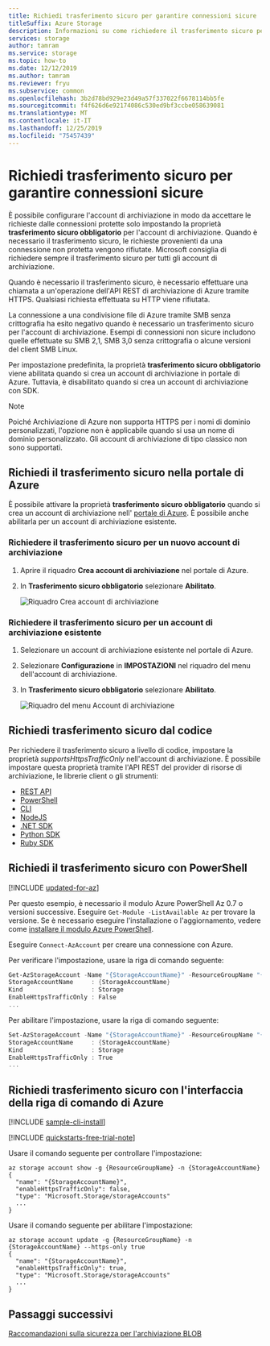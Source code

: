 ```yaml
---
title: Richiedi trasferimento sicuro per garantire connessioni sicure
titleSuffix: Azure Storage
description: Informazioni su come richiedere il trasferimento sicuro per le richieste ad archiviazione di Azure. Quando è necessario un trasferimento sicuro per un account di archiviazione, le richieste provenienti da una connessione non protetta vengono rifiutate.
services: storage
author: tamram
ms.service: storage
ms.topic: how-to
ms.date: 12/12/2019
ms.author: tamram
ms.reviewer: fryu
ms.subservice: common
ms.openlocfilehash: 3b2d78bd929e23d49a57f337022f6678114bb5fe
ms.sourcegitcommit: f4f626d6e92174086c530ed9bf3ccbe058639081
ms.translationtype: MT
ms.contentlocale: it-IT
ms.lasthandoff: 12/25/2019
ms.locfileid: "75457439"
---
```

# <a name="require-secure-transfer-to-ensure-secure-connections"></a>Richiedi trasferimento sicuro per garantire connessioni sicure

È possibile configurare l'account di archiviazione in modo da accettare le richieste dalle connessioni protette solo impostando la proprietà **trasferimento sicuro obbligatorio** per l'account di archiviazione. Quando è necessario il trasferimento sicuro, le richieste provenienti da una connessione non protetta vengono rifiutate. Microsoft consiglia di richiedere sempre il trasferimento sicuro per tutti gli account di archiviazione.

Quando è necessario il trasferimento sicuro, è necessario effettuare una chiamata a un'operazione dell'API REST di archiviazione di Azure tramite HTTPS. Qualsiasi richiesta effettuata su HTTP viene rifiutata.

La connessione a una condivisione file di Azure tramite SMB senza crittografia ha esito negativo quando è necessario un trasferimento sicuro per l'account di archiviazione. Esempi di connessioni non sicure includono quelle effettuate su SMB 2,1, SMB 3,0 senza crittografia o alcune versioni del client SMB Linux.

Per impostazione predefinita, la proprietà **trasferimento sicuro obbligatorio** viene abilitata quando si crea un account di archiviazione in portale di Azure. Tuttavia, è disabilitato quando si crea un account di archiviazione con SDK.

> [!NOTE]
> Poiché Archiviazione di Azure non supporta HTTPS per i nomi di dominio personalizzati, l'opzione non è applicabile quando si usa un nome di dominio personalizzato. Gli account di archiviazione di tipo classico non sono supportati.

## <a name="require-secure-transfer-in-the-azure-portal"></a>Richiedi il trasferimento sicuro nella portale di Azure

È possibile attivare la proprietà **trasferimento sicuro obbligatorio** quando si crea un account di archiviazione nell' [portale di Azure](https://portal.azure.com). È possibile anche abilitarla per un account di archiviazione esistente.

### <a name="require-secure-transfer-for-a-new-storage-account"></a>Richiedere il trasferimento sicuro per un nuovo account di archiviazione

1. Aprire il riquadro **Crea account di archiviazione** nel portale di Azure.
1. In **Trasferimento sicuro obbligatorio** selezionare **Abilitato**.

   ![Riquadro Crea account di archiviazione](./media/storage-require-secure-transfer/secure_transfer_field_in_portal_en_1.png)

### <a name="require-secure-transfer-for-an-existing-storage-account"></a>Richiedere il trasferimento sicuro per un account di archiviazione esistente

1. Selezionare un account di archiviazione esistente nel portale di Azure.
1. Selezionare **Configurazione** in **IMPOSTAZIONI** nel riquadro del menu dell'account di archiviazione.
1. In **Trasferimento sicuro obbligatorio** selezionare **Abilitato**.

   ![Riquadro del menu Account di archiviazione](./media/storage-require-secure-transfer/secure_transfer_field_in_portal_en_2.png)

## <a name="require-secure-transfer-from-code"></a>Richiedi trasferimento sicuro dal codice

Per richiedere il trasferimento sicuro a livello di codice, impostare la proprietà _supportsHttpsTrafficOnly_ nell'account di archiviazione. È possibile impostare questa proprietà tramite l'API REST del provider di risorse di archiviazione, le librerie client o gli strumenti:

* [REST API](/rest/api/storagerp/storageaccounts)
* [PowerShell](/powershell/module/az.storage/set-azstorageaccount)
* [CLI](/cli/azure/storage/account)
* [NodeJS](https://www.npmjs.com/package/azure-arm-storage/)
* [.NET SDK](https://www.nuget.org/packages/Microsoft.Azure.Management.Storage)
* [Python SDK](https://pypi.org/project/azure-mgmt-storage)
* [Ruby SDK](https://rubygems.org/gems/azure_mgmt_storage)

## <a name="require-secure-transfer-with-powershell"></a>Richiedi il trasferimento sicuro con PowerShell

[!INCLUDE [updated-for-az](../../../includes/updated-for-az.md)]

Per questo esempio, è necessario il modulo Azure PowerShell Az 0.7 o versioni successive. Eseguire `Get-Module -ListAvailable Az` per trovare la versione. Se è necessario eseguire l'installazione o l'aggiornamento, vedere come [installare il modulo Azure PowerShell](/powershell/azure/install-Az-ps).

Eseguire `Connect-AzAccount` per creare una connessione con Azure.

 Per verificare l'impostazione, usare la riga di comando seguente:

```powershell
Get-AzStorageAccount -Name "{StorageAccountName}" -ResourceGroupName "{ResourceGroupName}"
StorageAccountName     : {StorageAccountName}
Kind                   : Storage
EnableHttpsTrafficOnly : False
...

```

Per abilitare l'impostazione, usare la riga di comando seguente:

```powershell
Set-AzStorageAccount -Name "{StorageAccountName}" -ResourceGroupName "{ResourceGroupName}" -EnableHttpsTrafficOnly $True
StorageAccountName     : {StorageAccountName}
Kind                   : Storage
EnableHttpsTrafficOnly : True
...

```

## <a name="require-secure-transfer-with-azure-cli"></a>Richiedi trasferimento sicuro con l'interfaccia della riga di comando di Azure

[!INCLUDE [sample-cli-install](../../../includes/sample-cli-install.md)]

[!INCLUDE [quickstarts-free-trial-note](../../../includes/quickstarts-free-trial-note.md)]

 Usare il comando seguente per controllare l'impostazione:

```azurecli-interactive
az storage account show -g {ResourceGroupName} -n {StorageAccountName}
{
  "name": "{StorageAccountName}",
  "enableHttpsTrafficOnly": false,
  "type": "Microsoft.Storage/storageAccounts"
  ...
}

```

Usare il comando seguente per abilitare l'impostazione:

```azurecli-interactive
az storage account update -g {ResourceGroupName} -n {StorageAccountName} --https-only true
{
  "name": "{StorageAccountName}",
  "enableHttpsTrafficOnly": true,
  "type": "Microsoft.Storage/storageAccounts"
  ...
}

```

## <a name="next-steps"></a>Passaggi successivi

[Raccomandazioni sulla sicurezza per l'archiviazione BLOB](../blobs/security-recommendations.md)
